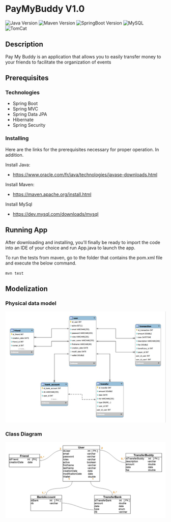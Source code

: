 PayMyBuddy  V1.0
========================
![Java Version](https://img.shields.io/badge/Java-1.8-blue)
![Maven Version](https://img.shields.io/badge/Maven-2.7.7-yellow)
![SpringBoot Version](https://img.shields.io/badge/Spring%20Boot-2.4.3-red)
![MySQL](https://img.shields.io/badge/MySQL-0-cyan)
![TomCat](https://img.shields.io/badge/TomCat:8080-9.0.41-brightgreen)

Description
------------
Pay My Buddy is an application that allows you to easily transfer money to your friends to facilitate the organization of events

## Prerequisites
### Technologies
- Spring Boot
- Spring MVC
- Spring Data JPA
- Hibernate
- Spring Security
### Installing

Here are the links for the prerequisites necessary for proper operation. In addition.
    
 Install Java:
* https://www.oracle.com/fr/java/technologies/javase-downloads.html

Install Maven:
* https://maven.apache.org/install.html

Install MySql
* https://dev.mysql.com/downloads/mysql

## Running App

After downloading and installing, you'll finally be ready to import the code into an IDE of your choice and run App.java to launch the app.

To run the tests from maven, go to the folder that contains the pom.xml file and execute the below command.

`mvn test`

## Modelization
###  Physical data model
![MPD](MPD_PayMyBuddy.jpg)

###  Class Diagram
![Diagram](Diagram_PayMyBuddy.jpg)

